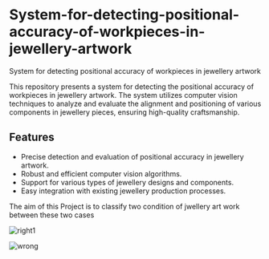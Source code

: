 # System-for-detecting-positional-accuracy-of-workpieces-in-jewellery-artwork
System for detecting positional accuracy of workpieces in jewellery artwork 

This repository presents a system for detecting the positional accuracy of workpieces in jewellery artwork. The system utilizes computer vision techniques to analyze and evaluate the alignment and positioning of various components in jewellery pieces, ensuring high-quality craftsmanship.

## Features

* Precise detection and evaluation of positional accuracy in jewellery artwork.
* Robust and efficient computer vision algorithms.
* Support for various types of jewellery designs and components.
* Easy integration with existing jewellery production processes.

The aim of this Project is to classify two condition of jwellery art work between these two cases

![right1](https://github.com/prince0310/System-for-detecting-positional-accuracy-of-workpieces-in-jewellery-artwork/assets/85225054/cf36e5cf-0b5a-4657-83e1-a86d10efd129)

![wrong](https://github.com/prince0310/System-for-detecting-positional-accuracy-of-workpieces-in-jewellery-artwork/assets/85225054/46bd0ce1-e44b-43b2-a198-b538798e0eaf)
